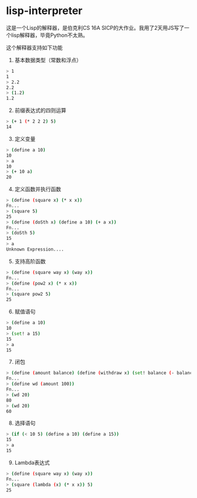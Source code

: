 # lisp-interpreter

这是一个Lisp的解释器，是伯克利CS 16A SICP的大作业。我用了2天用JS写了一个lisp解释器，毕竟Python不太熟。

这个解释器支持如下功能
1. 基本数据类型（常数和浮点）

```bash
> 1
1
> 2.2
2.2
> (1.2)
1.2
```

2. 前缀表达式的四则运算
```bash
> (+ 1 (* 2 2 2) 5)
14
```

3. 定义变量

```bash
> (define a 10)
10
> a
10
> (+ 10 a)
20
```

4. 定义函数并执行函数

```bash
> (define (square x) (* x x))
Fn...
> (square 5)
25
> (define (doSth x) (define a 10) (+ a x))
Fn...
> (doSth 5)
15
> a
Unknown Expression....
```

5. 支持高阶函数

```bash
> (define (square way x) (way x))
Fn...
> (define (pow2 x) (* x x))
Fn...
> (square pow2 5)
25
```

6. 赋值语句

```bash
> (define a 10)
10
> (set! a 15)
15
> a
15
```

7. 闭包

```bash
> (define (amount balance) (define (withdraw x) (set! balance (- balance x))))
Fn...
> (define wd (amount 100))
Fn...
> (wd 20)
80
> (wd 20)
60
```

8. 选择语句

```bash
> (if (< 10 5) (define a 10) (define a 15))
15
> a
15
```

9. Lambda表达式

```bash
> (define (square way x) (way x))
Fn...
> (square (lambda (x) (* x x)) 5)
25
```